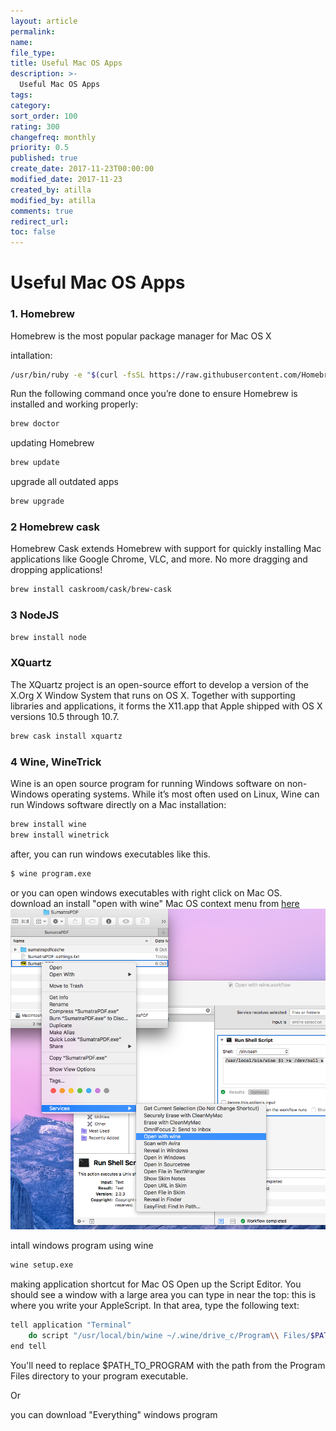 ```yaml
---
layout: article
permalink:
name:
file_type:
title: Useful Mac OS Apps
description: >-
  Useful Mac OS Apps
tags:  
category:  
sort_order: 100
rating: 300
changefreq: monthly
priority: 0.5
published: true
create_date: 2017-11-23T00:00:00
modified_date: 2017-11-23
created_by: atilla
modified_by: atilla
comments: true
redirect_url:
toc: false
---
```


# Useful Mac OS Apps

### 1. Homebrew
Homebrew is the most popular package manager for Mac OS X

intallation:

```bash
/usr/bin/ruby -e "$(curl -fsSL https://raw.githubusercontent.com/Homebrew/install/master/install)"
```

Run the following command once you’re done to ensure Homebrew is installed and working properly:

```bash
brew doctor
```

updating Homebrew

```bash
brew update
```

upgrade all outdated apps

```bash
brew upgrade
```


### 2 Homebrew cask
Homebrew Cask extends Homebrew with support for quickly installing Mac applications like Google Chrome, VLC, and more. No more dragging and dropping applications!

```bash
brew install caskroom/cask/brew-cask
```


### 3 NodeJS

```bash
brew install node
```

### XQuartz

The XQuartz project is an open-source effort to develop a version of the X.Org X Window System that runs on OS X. Together with supporting libraries and applications, it forms the X11.app that Apple shipped with OS X versions 10.5 through 10.7.

```bash
brew cask install xquartz
```


### 4 Wine, WineTrick

Wine is an open source program for running Windows software on non-Windows operating systems. While it’s most often used on Linux, Wine can run Windows software directly on a Mac
installation:

```bash
brew install wine
brew install winetrick
```

after, you can run windows executables like this.

```bash
$ wine program.exe
```

or you can open windows executables with right click on Mac OS.  
download an install "open with wine" Mac OS context menu from  [here](/open-terminal-here-mac-os-x-service/)
![image](/assets/img/osxservices/4.png)

intall windows program using wine

```bash
wine setup.exe
```

making application shortcut for Mac OS
Open up the Script Editor. You should see a window with a large area you can type in near the top: this is where you write your AppleScript. In that area, type the following text:

```bash
tell application "Terminal"
    do script "/usr/local/bin/wine ~/.wine/drive_c/Program\\ Files/$PATH_TO_PROGRAM.exe"
end tell
```

You'll need to replace $PATH_TO_PROGRAM with the path from the Program Files directory to your program executable.

Or

you can download "Everything" windows program
